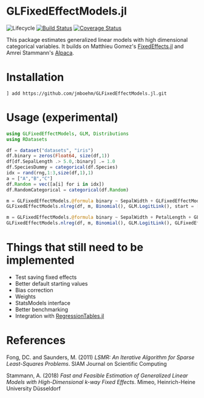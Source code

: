 # GLFixedEffectModels.jl

![Lifecycle](https://img.shields.io/badge/lifecycle-experimental-orange.svg)<!--
![Lifecycle](https://img.shields.io/badge/lifecycle-maturing-blue.svg)
![Lifecycle](https://img.shields.io/badge/lifecycle-stable-green.svg)
![Lifecycle](https://img.shields.io/badge/lifecycle-retired-orange.svg)
![Lifecycle](https://img.shields.io/badge/lifecycle-archived-red.svg)
![Lifecycle](https://img.shields.io/badge/lifecycle-dormant-blue.svg) -->
[![Build Status](https://travis-ci.org/jmboehm/GLFixedEffectModels.svg?branch=master)](https://travis-ci.org/jmboehm/GLFixedEffectModels.jl) [![Coverage Status](https://coveralls.io/repos/jmboehm/GLFixedEffectModels.jl/badge.svg?branch=master&service=github)](https://coveralls.io/github/jmboehm/GLFixedEffectModels.jl?branch=master)

This package estimates generalized linear models with high dimensional categorical variables. It builds on Matthieu Gomez's [FixedEffects.jl](https://github.com/matthieugomez/FixedEffects.jl) and Amrei Stammann's [Alpaca](https://github.com/amrei-stammann/alpaca).

# Installation

```
] add https://github.com/jmboehm/GLFixedEffectModels.jl.git
```

# Usage (experimental)

```julia
using GLFixedEffectModels, GLM, Distributions
using RDatasets

df = dataset("datasets", "iris")
df.binary = zeros(Float64, size(df,1))
df[df.SepalLength .> 5.0,:binary] .= 1.0
df.SpeciesDummy = categorical(df.Species)
idx = rand(rng,1:3,size(df,1),1)
a = ["A","B","C"]
df.Random = vec([a[i] for i in idx])
df.RandomCategorical = categorical(df.Random)

m = GLFixedEffectModels.@formula binary ~ SepalWidth + GLFixedEffectModels.fe(SpeciesDummy)
GLFixedEffectModels.nlreg(df, m, Binomial(), GLM.LogitLink(), start = [0.2] )

m = GLFixedEffectModels.@formula binary ~ SepalWidth + PetalLength + GLFixedEffectModels.fe(SpeciesDummy)
GLFixedEffectModels.nlreg(df, m, Binomial(), GLM.LogitLink(), GLFixedEffectModels.Vcov.cluster(:SpeciesDummy,:RandomCategorical) , start = [0.2, 0.2] )
```

# Things that still need to be implemented

- Test saving fixed effects
- Better default starting values
- Bias correction
- Weights
- StatsModels interface
- Better benchmarking
- Integration with [RegressionTables.jl](https://github.com/jmboehm/RegressionTables.jl)

# References

Fong, DC. and Saunders, M. (2011) *LSMR: An Iterative Algorithm for Sparse Least-Squares Problems*.  SIAM Journal on Scientific Computing

Stammann, A. (2018) *Fast and Feasible Estimation of Generalized Linear Models with High-Dimensional k-way Fixed Effects*. Mimeo, Heinrich-Heine University Düsseldorf
